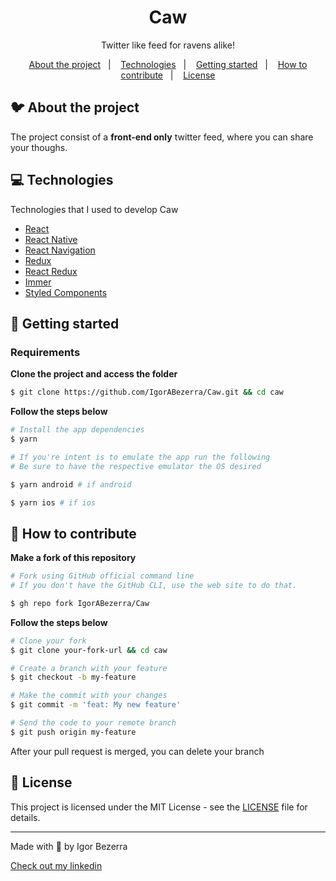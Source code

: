 <h1 align="center">
  Caw
</h1>

<p align="center">Twitter like feed for ravens alike!</p>

<p align="center">
  <a href="#-about-the-project">About the project</a>&nbsp;&nbsp;&nbsp;|&nbsp;&nbsp;&nbsp;
  <a href="#-technologies">Technologies</a>&nbsp;&nbsp;&nbsp;|&nbsp;&nbsp;&nbsp;
  <a href="#-getting-started">Getting started</a>&nbsp;&nbsp;&nbsp;|&nbsp;&nbsp;&nbsp;
  <a href="#-how-to-contribute">How to contribute</a>&nbsp;&nbsp;&nbsp;|&nbsp;&nbsp;&nbsp;
  <a href="#-license">License</a>
</p>

## 🐦 About the project

The project consist of a **front-end only** twitter feed, where you can share your thoughs.

## 💻 Technologies

Technologies that I used to develop Caw

- [React](https://reactnative.dev/)
- [React Native](https://reactnative.dev/)
- [React Navigation](https://reactnavigation.org/)
- [Redux](https://redux.js.org/)
- [React Redux](https://react-redux.js.org/)
- [Immer](https://github.com/immerjs/immer)
- [Styled Components](https://styled-components.com/)

## 🚀 Getting started

### Requirements

**Clone the project and access the folder**

```bash
$ git clone https://github.com/IgorABezerra/Caw.git && cd caw
```

**Follow the steps below**

```bash
# Install the app dependencies
$ yarn

# If you're intent is to emulate the app run the following
# Be sure to have the respective emulator the OS desired

$ yarn android # if android

$ yarn ios # if ios

```

## 🤔 How to contribute

**Make a fork of this repository**

```bash
# Fork using GitHub official command line
# If you don't have the GitHub CLI, use the web site to do that.

$ gh repo fork IgorABezerra/Caw
```

**Follow the steps below**

```bash
# Clone your fork
$ git clone your-fork-url && cd caw

# Create a branch with your feature
$ git checkout -b my-feature

# Make the commit with your changes
$ git commit -m 'feat: My new feature'

# Send the code to your remote branch
$ git push origin my-feature
```

After your pull request is merged, you can delete your branch

## 📝 License

This project is licensed under the MIT License - see the [LICENSE](LICENSE) file for details.

---

<p> Made with 🖤 by Igor Bezerra</p>

[Check out my linkedin](https://www.linkedin.com/in/igor-alves-bezerra-3401b6156/)
